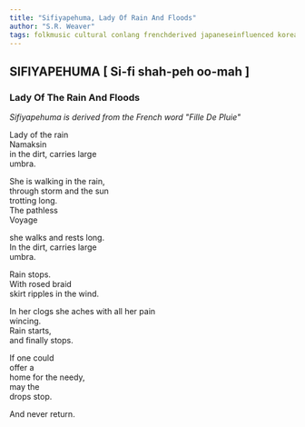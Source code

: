 ```yaml
---
title: "Sifiyapehuma, Lady Of Rain And Floods"
author: "S.R. Weaver"
tags: folkmusic cultural conlang frenchderived japaneseinfluenced koreaninfluenced
---
```

## SIFIYAPEHUMA [ Si-fi shah-peh oo-mah ]
### Lady Of The Rain And Floods

<i>Sifiyapehuma is derived from the French word "Fille De Pluie"</i>

Lady of the rain<br />
Namaksin<br />
in the dirt, carries large<br />
umbra.

She is walking in the rain,<br />
through storm and the sun<br />
trotting long.<br />
The pathless<br />
Voyage

she walks and rests long.<br />
In the dirt, carries large<br />
umbra.

Rain stops.<br />
With rosed braid<br />
skirt ripples in the wind.

In her clogs she aches with all her pain<br />
wincing.<br />
Rain starts,<br />
and finally stops.

If one could<br />
offer a<br />
home for the needy,<br />
may the<br />
drops stop.

And never return.
